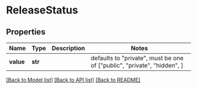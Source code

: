 # ReleaseStatus


## Properties
Name | Type | Description | Notes
------------ | ------------- | ------------- | -------------
**value** | **str** |  | defaults to "private",  must be one of ["public", "private", "hidden", ]

[[Back to Model list]](../README.md#documentation-for-models) [[Back to API list]](../README.md#documentation-for-api-endpoints) [[Back to README]](../README.md)


